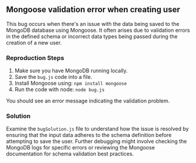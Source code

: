 ## Mongoose validation error when creating user

This bug occurs when there's an issue with the data being saved to the MongoDB database using Mongoose. It often arises due to validation errors in the defined schema or incorrect data types being passed during the creation of a new user.

### Reproduction Steps

1. Make sure you have MongoDB running locally.
2. Save the `bug.js` code into a file.
3. Install Mongoose using: `npm install mongoose`
4. Run the code with node: `node bug.js`

You should see an error message indicating the validation problem.

### Solution

Examine the `bugSolution.js` file to understand how the issue is resolved by ensuring that the input data adheres to the schema definition before attempting to save the user. Further debugging might involve checking the MongoDB logs for specific errors or reviewing the Mongoose documentation for schema validation best practices.